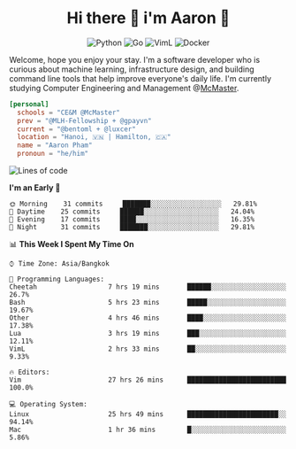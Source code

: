 <h1 align="center">Hi there 👋 i'm Aaron 🐍</h1>

<p align="center">
    <img alt="Python" src="https://img.shields.io/badge/-Python-blue?style=flat-square&logo=python&logoColor=white" />
    <img alt="Go" src="https://img.shields.io/badge/-Golang-46a2f1?style=flat-square&logo=go&logoColor=white" />
    <img alt="VimL" src="https://img.shields.io/badge/-VimL-66d124?style=flat-square&logo=vim&logoColor=white" />
    <img alt="Docker" src="https://img.shields.io/badge/-Docker-1bd7de?style=flat-square&logo=docker&logoColor=white" />
</p>

Welcome, hope you enjoy your stay. I'm a software developer who is curious about machine learning, infrastructure design, and building command line tools that help improve everyone's daily life. I'm currently studying Computer Engineering and Management @[McMaster](https://www.mcmaster.ca/).

```toml
[personal]
  schools = "CE&M @McMaster"
  prev = "@MLH-Fellowship + @gpayvn"
  current = "@bentoml + @luxcer"
  location = "Hanoi, 🇻🇳 | Hamilton, 🇨🇦"
  name = "Aaron Pham"
  pronoun = "he/him"
```


<!--START_SECTION:waka-->
![Lines of code](https://img.shields.io/badge/From%20Hello%20World%20I%27ve%20Written-1.1%20million%20lines%20of%20code-blue)

**I'm an Early 🐤** 

```text
🌞 Morning    31 commits     ███████░░░░░░░░░░░░░░░░░░   29.81% 
🌆 Daytime    25 commits     ██████░░░░░░░░░░░░░░░░░░░   24.04% 
🌃 Evening    17 commits     ████░░░░░░░░░░░░░░░░░░░░░   16.35% 
🌙 Night      31 commits     ███████░░░░░░░░░░░░░░░░░░   29.81%

```


📊 **This Week I Spent My Time On** 

```text
⌚︎ Time Zone: Asia/Bangkok

💬 Programming Languages: 
Cheetah                  7 hrs 19 mins       ██████░░░░░░░░░░░░░░░░░░░   26.7% 
Bash                     5 hrs 23 mins       █████░░░░░░░░░░░░░░░░░░░░   19.67% 
Other                    4 hrs 46 mins       ████░░░░░░░░░░░░░░░░░░░░░   17.38% 
Lua                      3 hrs 19 mins       ███░░░░░░░░░░░░░░░░░░░░░░   12.11% 
VimL                     2 hrs 33 mins       ██░░░░░░░░░░░░░░░░░░░░░░░   9.33%

🔥 Editors: 
Vim                      27 hrs 26 mins      █████████████████████████   100.0%

💻 Operating System: 
Linux                    25 hrs 49 mins      ███████████████████████░░   94.14% 
Mac                      1 hr 36 mins        █░░░░░░░░░░░░░░░░░░░░░░░░   5.86%

```


<!--END_SECTION:waka-->

<!--
**aarnphm/aarnphm** is a ✨ _special_ ✨ repository because its `README.md` (this file) appears on your GitHub profile.

Here are some ideas to get you started:

- 🔭 I’m currently working on ...
- 🌱 I’m currently learning ...
- 👯 I’m looking to collaborate on ...
- 🤔 I’m looking for help with ...
- 💬 Ask me about ...
- 📫 How to reach me: ...
- 😄 Pronouns: ...
- ⚡ Fun fact: ...
-->
